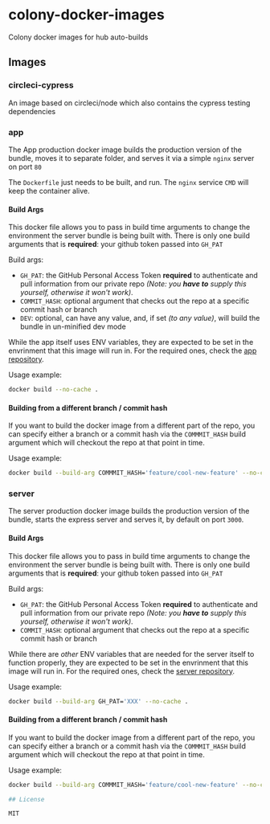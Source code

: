 # colony-docker-images

Colony docker images for hub auto-builds

## Images

### circleci-cypress
An image based on circleci/node which also contains the cypress testing dependencies

### app

The App production docker image builds the production version of the bundle, moves it to separate folder, and serves it via a simple `nginx` server on port `80`

The `Dockerfile` just needs to be built, and run. The `nginx` service `CMD` will keep the container alive.

#### Build Args

This docker file allows you to pass in build time arguments to change the environment the server bundle is being built with. There is only one build arguments that is **required**: your github token passed into `GH_PAT`

Build args:
- `GH_PAT`: the GitHub Personal Access Token **required** to authenticate and pull information from our private repo _(Note: you **have to** supply this yourself, otherwise it won't work)_.
- `COMMIT_HASH`: optional argument that checks out the repo at a specific commit hash or branch
- `DEV`: optional, can have any value, and, if set _(to any value)_, will build the bundle in un-minified dev mode

While the app itself uses ENV variables, they are expected to be set in the envrinment that this image will run in. For the required ones, check the [app repository](https://github.com/JoinColony/colonyDapp).

Usage example:
```bash
docker build --no-cache .
```

#### Building from a different branch / commit hash

If you want to build the docker image from a different part of the repo, you can specify either a branch or a commit hash via the `COMMMIT_HASH` build argument which will checkout the repo at that point in time.

Usage example:
```bash
docker build --build-arg COMMMIT_HASH='feature/cool-new-feature' --no-cache .
```

### server

The server production docker image builds the production version of the bundle, starts the express server and serves it, by default on port `3000`.

#### Build Args

This docker file allows you to pass in build time arguments to change the environment the server bundle is being built with. There is only one build arguments that is **required**: your github token passed into `GH_PAT`

Build args:
- `GH_PAT`: the GitHub Personal Access Token **required** to authenticate and pull information from our private repo _(Note: you **have to** supply this yourself, otherwise it won't work)_.
- `COMMIT_HASH`: optional argument that checks out the repo at a specific commit hash or branch

While there are _other_ ENV variables that are needed for the server itself to function properly, they are expected to be set in the envrinment that this image will run in. For the required ones, check the [server repository](https://github.com/JoinColony/colonyServer).

Usage example:
```bash
docker build --build-arg GH_PAT='XXX' --no-cache .
```

#### Building from a different branch / commit hash

If you want to build the docker image from a different part of the repo, you can specify either a branch or a commit hash via the `COMMMIT_HASH` build argument which will checkout the repo at that point in time.

Usage example:
```bash
docker build --build-arg COMMMIT_HASH='feature/cool-new-feature' --no-cache .

## License

MIT
